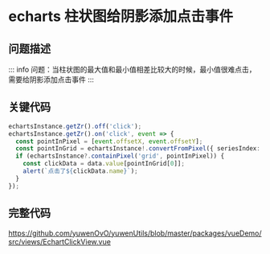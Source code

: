 # echarts 柱状图给阴影添加点击事件

## 问题描述

::: info
问题：当柱状图的最大值和最小值相差比较大的时候，最小值很难点击，需要给阴影添加点击事件
:::

## 关键代码

```typescript
echartsInstance.getZr().off('click');
echartsInstance.getZr().on('click', event => {
  const pointInPixel = [event.offsetX, event.offsetY];
  const pointInGrid = echartsInstance!.convertFromPixel({ seriesIndex: 0 }, pointInPixel);
  if (echartsInstance?.containPixel('grid', pointInPixel)) {
    const clickData = data.value[pointInGrid[0]];
    alert(`点击了${clickData.name}`);
  }
});
```

## 完整代码

<https://github.com/yuwenOvO/yuwenUtils/blob/master/packages/vueDemo/src/views/EchartClickView.vue>
